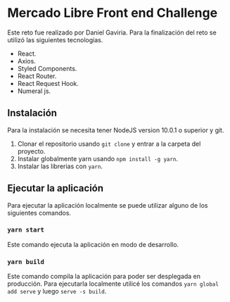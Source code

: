 # Mercado Libre Front end Challenge

Este reto fue realizado por Daniel Gaviria. Para la finalización del reto se utilizó las siguientes tecnologias.

- React.
- Axios.
- Styled Components.
- React Router.
- React Request Hook.
- Numeral js.

## Instalación

Para la instalación se necesita tener NodeJS version 10.0.1 o superior y git.

1. Clonar el repositorio usando `git clone` y entrar a la carpeta del proyecto.
2. Instalar globalmente yarn usando `npm install -g yarn`.
3. Instalar las librerias con `yarn`.

## Ejecutar la aplicación

Para ejecutar la aplicación localmente se puede utilizar alguno de los siguientes comandos.

### `yarn start`

Este comando ejecuta la aplicación en modo de desarrollo.

### `yarn build`

Este comando compila la aplicación para poder ser desplegada en producción. 
Para ejecutarla localmente utilicé los comandos `yarn global add serve` y luego `serve -s build`.